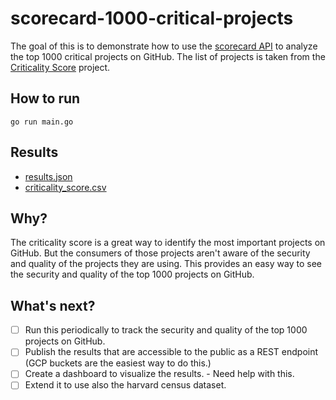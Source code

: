 # scorecard-1000-critical-projects

The goal of this is to demonstrate how to use the [scorecard API](https://github.com/ossf/scorecard) to analyze 
the top 1000 critical projects on GitHub. The list of projects is taken from the [Criticality Score](https://github.com/ossf/criticality_score) project.

## How to run
`go run main.go`

## Results
- [results.json](results.json)
- [criticality_score.csv](all.csv)

## Why?

The criticality score is a great way to identify the most important projects on GitHub. 
But the consumers of those projects aren't aware of the security and quality of the projects they are using.
This provides an easy way to see the security and quality of the top 1000 projects on GitHub.


## What's next?

- [ ] Run this periodically to track the security and quality of the top 1000 projects on GitHub.
- [ ] Publish the results that are accessible to the public as a REST endpoint (GCP buckets are the easiest way to do this.) 
- [ ] Create a dashboard to visualize the results. - Need help with this.
- [ ] Extend it to use also the harvard census dataset. 